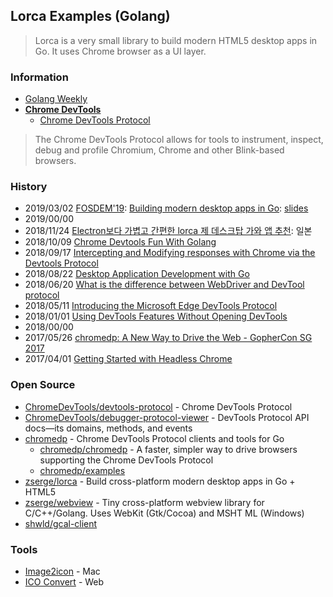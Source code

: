 ## Lorca Examples (Golang)
> Lorca is a very small library to build modern HTML5 desktop apps in Go. It uses Chrome browser as a UI layer. 

### Information
- [Golang Weekly](https://golangweekly.com/)
- [**Chrome DevTools**](https://developers.google.com/web/tools/chrome-devtools/)
    - [Chrome DevTools Protocol](https://chromedevtools.github.io/devtools-protocol/)

> The Chrome DevTools Protocol allows for tools to instrument, inspect, debug and profile Chromium, Chrome and other Blink-based browsers.


### History
- 2019/03/02 [FOSDEM'19](https://fosdem.org/2019/): [Building modern desktop apps in Go](https://fosdem.org/2019/schedule/event/godesktopapps/): [slides](https://fosdem.org/2019/schedule/event/godesktopapps/attachments/slides/2994/export/events/attachments/godesktopapps/slides/2994/slides.pdf)
- 2019/00/00
- 2018/11/24 [Electron보다 가볍고 간편한 lorca 제 데스크탑 가와 앱 추천](https://qiita.com/shwld/items/a0795586bc3b9e30a540): 일본
- 2018/10/09 [Chrome Devtools Fun With Golang](https://codedharma.com/posts/chrome-devtools-fun-with-golang/)
- 2018/09/17 [Intercepting and Modifying responses with Chrome via the Devtools Protocol](https://blog.shapesecurity.com/2018/09/17/intercepting-and-modifying-responses-with-chrome-via-the-devtools-protocol/)
- 2018/08/22 [Desktop Application Development with Go](http://www.cihanozhan.com/desktop-application-development-with-go/)
- 2018/06/20 [What is the difference between WebDriver and DevTool protocol](https://stackoverflow.com/questions/50939116/what-is-the-difference-between-webdriver-and-devtool-protocol)
- 2018/05/11 [Introducing the Microsoft Edge DevTools Protocol](https://blogs.windows.com/msedgedev/2018/05/11/introducing-edge-devtools-protocol/)
- 2018/01/01 [Using DevTools Features Without Opening DevTools](https://developers.google.com/web/updates/2018/01/devtools-without-devtools)
- 2018/00/00
- 2017/05/26 [chromedp: A New Way to Drive the Web - GopherCon SG 2017](https://www.youtube.com/watch?v=_7pWCg94sKw)
- 2017/04/01 [Getting Started with Headless Chrome](https://developers.google.com/web/updates/2017/04/headless-chrome)


### Open Source
- [ChromeDevTools/devtools-protocol](https://github.com/ChromeDevTools/devtools-protocol) - Chrome DevTools Protocol
- [ChromeDevTools/debugger-protocol-viewer](https://github.com/ChromeDevTools/debugger-protocol-viewer) - DevTools Protocol API docs—its domains, methods, and events
- [chromedp](https://github.com/chromedp) - Chrome DevTools Protocol clients and tools for Go
    - [chromedp/chromedp](https://github.com/chromedp/chromedp) - A faster, simpler way to drive browsers supporting the Chrome DevTools Protocol
    - [chromedp/examples](https://github.com/chromedp/examples)
- [zserge/lorca](https://github.com/zserge/lorca) - Build cross-platform modern desktop apps in Go + HTML5
- [zserge/webview](https://github.com/zserge/webview) - Tiny cross-platform webview library for C/C++/Golang. Uses WebKit (Gtk/Cocoa) and MSHT    ML (Windows)
- [shwld/gcal-client](https://github.com/shwld/gcal-client)


### Tools
- [Image2icon](http://www.img2icnsapp.com/) - Mac
- [ICO Convert](https://icoconvert.com/) - Web
